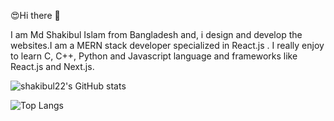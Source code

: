 😍Hi there 👋

I am Md Shakibul Islam from Bangladesh and, i design and develop the websites.I am a MERN stack developer specialized in React.js . I really enjoy to learn C, C++, Python and Javascript language and frameworks like React.js and Next.js.

![shakibul22's GitHub stats](https://github-readme-stats.vercel.app/api?username=shakibul22&show_icons=true&theme=radical)

![Top Langs](https://github-readme-stats.vercel.app/api/top-langs/?username=shakibul22&size_weight=0.5&count_weight=0.5)
